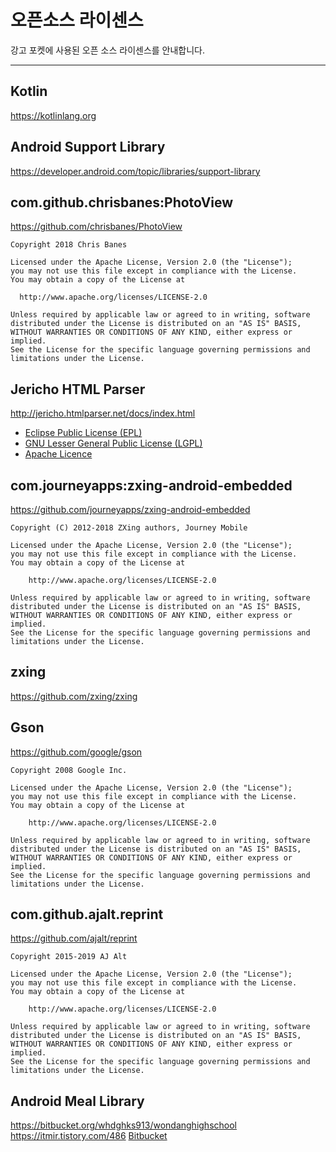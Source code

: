 # 오픈소스 라이센스

강고 포켓에 사용된 오픈 소스 라이센스를 안내합니다.

---
## Kotlin
<https://kotlinlang.org>

## Android Support Library
<https://developer.android.com/topic/libraries/support-library>

## com.github.chrisbanes:PhotoView
<https://github.com/chrisbanes/PhotoView>

    Copyright 2018 Chris Banes
    
    Licensed under the Apache License, Version 2.0 (the "License");
    you may not use this file except in compliance with the License.
    You may obtain a copy of the License at
    
      http://www.apache.org/licenses/LICENSE-2.0
    
    Unless required by applicable law or agreed to in writing, software
    distributed under the License is distributed on an "AS IS" BASIS,
    WITHOUT WARRANTIES OR CONDITIONS OF ANY KIND, either express or implied.
    See the License for the specific language governing permissions and
    limitations under the License.

## Jericho HTML Parser
<http://jericho.htmlparser.net/docs/index.html>

  - [Eclipse Public License (EPL)](https://www.eclipse.org/legal/epl-v10.html)
  - [GNU Lesser General Public License (LGPL)](http://www.gnu.org/copyleft/lesser.html)
  - [Apache Licence](http://www.apache.org/licenses/LICENSE-2.0.html)

## com.journeyapps:zxing-android-embedded
<https://github.com/journeyapps/zxing-android-embedded>

    Copyright (C) 2012-2018 ZXing authors, Journey Mobile
    
    Licensed under the Apache License, Version 2.0 (the "License");
    you may not use this file except in compliance with the License.
    You may obtain a copy of the License at
    
        http://www.apache.org/licenses/LICENSE-2.0
    
    Unless required by applicable law or agreed to in writing, software
    distributed under the License is distributed on an "AS IS" BASIS,
    WITHOUT WARRANTIES OR CONDITIONS OF ANY KIND, either express or implied.
    See the License for the specific language governing permissions and
    limitations under the License.

## zxing
<https://github.com/zxing/zxing>

## Gson
<https://github.com/google/gson>

    Copyright 2008 Google Inc.
    
    Licensed under the Apache License, Version 2.0 (the "License");
    you may not use this file except in compliance with the License.
    You may obtain a copy of the License at
    
        http://www.apache.org/licenses/LICENSE-2.0
    
    Unless required by applicable law or agreed to in writing, software
    distributed under the License is distributed on an "AS IS" BASIS,
    WITHOUT WARRANTIES OR CONDITIONS OF ANY KIND, either express or implied.
    See the License for the specific language governing permissions and
    limitations under the License.

## com.github.ajalt.reprint
<https://github.com/ajalt/reprint>

    Copyright 2015-2019 AJ Alt
    
    Licensed under the Apache License, Version 2.0 (the "License");
    you may not use this file except in compliance with the License.
    You may obtain a copy of the License at
    
        http://www.apache.org/licenses/LICENSE-2.0
    
    Unless required by applicable law or agreed to in writing, software
    distributed under the License is distributed on an "AS IS" BASIS,
    WITHOUT WARRANTIES OR CONDITIONS OF ANY KIND, either express or implied.
    See the License for the specific language governing permissions and
    limitations under the License.

## Android Meal Library
<https://bitbucket.org/whdghks913/wondanghighschool>
<https://itmir.tistory.com/486>
[Bitbucket](https://bitbucket.org/whdghks913/wondanghighschool/src/fb1f8a5543cce34c33d7c9538e0d8a1ce67c6f4f/app/src/main/java/toast/library/meal/?at=master)



